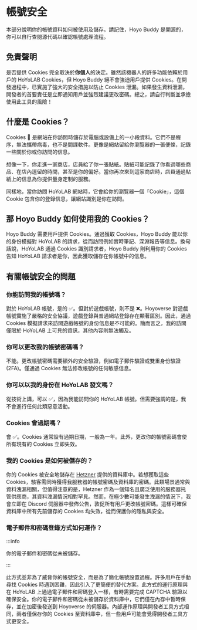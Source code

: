 # 帳號安全

本部分說明你的帳號資料如何被使用及儲存。請記住，Hoyo Buddy 是開源的，你可以自行查閱源代碼以確認帳號處理流程。

## 免責聲明

是否提供 Cookies 完全取決於**你個人**的決定。雖然該機器人的許多功能依賴於用戶的 HoYoLAB Cookies，但 Hoyo Buddy 絕不會強迫用戶提供 Cookies。在開發過程中，已實施了強大的安全措施以防止 Cookies 泄漏。如果發生資料泄漏，開發者的首要責任是立即通知用戶並強烈建議更改密碼。總之，請自行判斷並承擔使用此工具的風險！

## 什麼是 Cookies？

Cookies 🍪 是網站在你訪問時儲存於電腦或設備上的一小段資料。它們不是程序，無法攜帶病毒，也不是間諜軟件。更像是網站留給你瀏覽器的一張便條，記錄一些關於你或你訪問的信息。

想像一下，你走進一家商店，店員給了你一張貼紙。貼紙可能記錄了你看過哪些商品、在店內逗留的時間，甚至是你的偏好。當你再次來到這家商店時，店員通過貼紙上的信息為你提供量身定制的服務。

同樣地，當你訪問 HoYoLAB 網站時，它會給你的瀏覽器一個「Cookie」，這個 Cookie 包含你的登錄信息，讓網站識別是你在訪問。

## 那 Hoyo Buddy 如何使用我的 Cookies？

Hoyo Buddy 需要用戶提供 Cookies。通過獲取 Cookies，Hoyo Buddy 能以你的身份模擬對 HoYoLAB 的請求，從而訪問例如實時筆記、深淵報告等信息。換句話說，HoYoLAB 通過 Cookies 識別請求者，Hoyo Buddy 則利用你的 Cookies 告知 HoYoLAB 請求者是你，因此獲取儲存在你帳號中的信息。

## 有關帳號安全的問題

### 你能訪問我的帳號嗎？

對於 HoYoLAB 帳號，是的 ✅。但對於遊戲帳號，則不是 ❌。Hoyoverse 對遊戲帳號實施了嚴格的安全協議，遊戲登錄與普通網站登錄存在顯著區別。因此，通過 Cookies 模擬請求來訪問遊戲帳號的身份信息是不可能的。簡而言之，我的訪問僅限於 HoYoLAB 上可見的資訊，其他內容則無法觸及。

### 你可以更改我的帳號密碼嗎？

不能。更改帳號密碼需要額外的安全驗證，例如電子郵件驗證或雙重身份驗證 (2FA)。僅通過 Cookies 無法修改帳號的任何敏感信息。

### 你可以以我的身份在 HoYoLAB 發文嗎？

從技術上講，可以 ✅，因為我能訪問你的 HoYoLAB 帳號。但需要強調的是，我不會進行任何此類惡意活動。

### Cookies 會過期嗎？

會 ✅。Cookies 通常設有過期日期，一般為一年。此外，更改你的帳號密碼會使所有現有的 Cookies 立即失效。

### 我的 Cookies 是如何被儲存的？

你的 Cookies 被安全地儲存在 [Hetzner](https://www.hetzner.com/) 提供的資料庫中。若想獲取這些 Cookies，駭客需同時獲得我服務器的帳號密碼及資料庫的密碼。此類場景通常與資料洩漏相關，但值得注意的是，Hetzner 作為一個知名且廣泛使用的服務器托管供應商，其資料洩漏情況相對罕見。然而，在極少數可能發生洩漏的情況下，我會立即在 Discord 伺服器中發佈公告，敦促所有用戶更改帳號密碼。這樣可確保資料庫中所有先前儲存的 Cookies 均失效，從而保護你的隱私與安全。

### 電子郵件和密碼登錄方式如何運作？

:::info

你的電子郵件和密碼從未被儲存。

:::

此方式並非為了威脅你的帳號安全，而是為了簡化帳號設置過程。許多用戶在手動尋找 Cookies 時遇到困難，因此引入了更簡便的替代方案。此方式的運行原理與在 HoYoLAB 上通過電子郵件和密碼登入一樣，有時需要完成 CAPTCHA 驗證以確保安全。你的電子郵件和密碼從未被儲存於資料庫中，它們僅在內存中暫時保存，並在加密後發送到 Hoyoverse 的伺服器。內部運作原理與開發者工具方式相同，兩者僅保存你的 Cookies 至資料庫中，但一些用戶可能會覺得開發者工具方式更安全。
